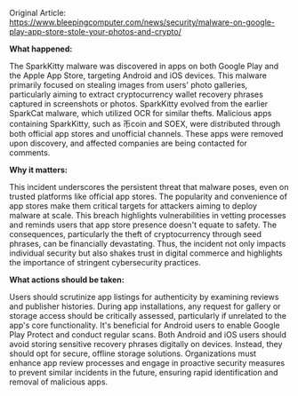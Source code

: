 Original Article: https://www.bleepingcomputer.com/news/security/malware-on-google-play-app-store-stole-your-photos-and-crypto/

**What happened:**

The SparkKitty malware was discovered in apps on both Google Play and the Apple App Store, targeting Android and iOS devices. This malware primarily focused on stealing images from users' photo galleries, particularly aiming to extract cryptocurrency wallet recovery phrases captured in screenshots or photos. SparkKitty evolved from the earlier SparkCat malware, which utilized OCR for similar thefts. Malicious apps containing SparkKitty, such as 币coin and SOEX, were distributed through both official app stores and unofficial channels. These apps were removed upon discovery, and affected companies are being contacted for comments.

**Why it matters:**

This incident underscores the persistent threat that malware poses, even on trusted platforms like official app stores. The popularity and convenience of app stores make them critical targets for attackers aiming to deploy malware at scale. This breach highlights vulnerabilities in vetting processes and reminds users that app store presence doesn't equate to safety. The consequences, particularly the theft of cryptocurrency through seed phrases, can be financially devastating. Thus, the incident not only impacts individual security but also shakes trust in digital commerce and highlights the importance of stringent cybersecurity practices.

**What actions should be taken:**

Users should scrutinize app listings for authenticity by examining reviews and publisher histories. During app installations, any request for gallery or storage access should be critically assessed, particularly if unrelated to the app's core functionality. It's beneficial for Android users to enable Google Play Protect and conduct regular scans. Both Android and iOS users should avoid storing sensitive recovery phrases digitally on devices. Instead, they should opt for secure, offline storage solutions. Organizations must enhance app review processes and engage in proactive security measures to prevent similar incidents in the future, ensuring rapid identification and removal of malicious apps.